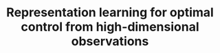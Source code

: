 ---
title: "Representation learning for optimal control from high-dimensional observations"
collection: talks
type: "Talk"
permalink: /talks/DSLAB_10_2019
venue: "Data Science Lab Seminar Series"
location: "Hanoi, Vietnam, 2019"
slide: "https://docs.google.com/presentation/d/1z24kkpYnpf-eY3qVzN5xtKEEBdt_NGsIT3jwwXYWtRk/edit"
---
